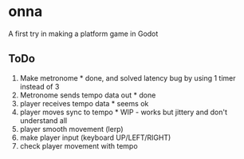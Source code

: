 # onna
A first try in making a platform game in Godot

## ToDo

1. Make metronome * done, and solved latency bug by using 1 timer instead of 3
2. Metronome sends tempo data out * done
3. player receives tempo data * seems ok
4. player moves sync to tempo * WIP - works but jittery and don't understand all
5. player smooth movement (lerp)
6. make player input (keyboard UP/LEFT/RIGHT)
7. check player movement with tempo
